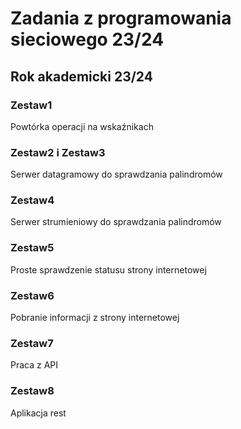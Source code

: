 # Zadania z programowania sieciowego 23/24
## Rok akademicki 23/24

### Zestaw1
Powtórka operacji na wskaźnikach
### Zestaw2 i Zestaw3
Serwer datagramowy do sprawdzania palindromów
### Zestaw4
Serwer strumieniowy do sprawdzania palindromów
### Zestaw5
Proste sprawdzenie statusu strony internetowej
### Zestaw6
Pobranie informacji z strony internetowej
### Zestaw7 
Praca z API 
### Zestaw8
Aplikacja rest
